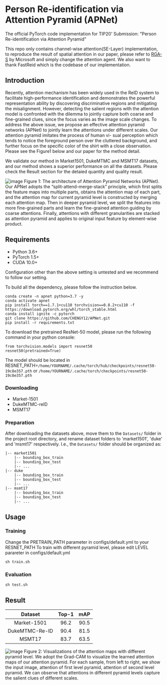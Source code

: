 # Person Re-identification via Attention Pyramid (APNet)
The official PyTorch code implementation for TIP20' Submission: "Person Re-identification via Attention Pyramid"

This repo only contains channel-wise attention(SE-Layer) implementation, to reproduce the result of spatial attention in our paper, please refer to [RGA-S](https://github.com/microsoft/Relation-Aware-Global-Attention-Networks) by Microsoft and simply change the attention agent. We also want to thank FastReid which is the codebase of our implementation.

## Introduction
Recently, attention mechanism has been widely used in the ReID system to facilitate high-performance identification and demonstrates the powerful representation ability by discovering discriminative regions and mitigating the misalignment. However, detecting the salient regions with the attention model is confronted with the dilemma to jointly capture both coarse and fine-grained clues, since the focus varies as the image scale changes. To address the above issue, we propose an effective attention pyramid networks (APNet) to jointly learn the attentions under different scales. Our attention pyramid imitates the process of human vi- sual perception which tends to notice the foreground person over the cluttered background, and further focus on the specific color of the shirt with a close observation. Please see the Figure1 below and our paper for the method detail.

We validate our method in Market1501, DukeMTMC and MSMT17 datasets, and our method shows a superior performance on all the datasets. Please check the Result section for the detaied quantity and quality result.

![image](https://github.com/CHENGY12/APNet/blob/main/images/github_main_graph.png)
Figure 1: The architecture of Attention Pyramid Networks (APNet). Our APNet adopts the “split-attend-merge-stack” principle, which first splits the feature maps into multiple parts, obtains the attention map of each part, and the attention map for current pyramid level is constructed by merging each attention map. Then in deeper pyramid level, we split the features into more fine-grained parts and learn the fine-grained attention guiding by coarse attentions. Finally, attentions with different granularities are stacked as attention pyramid and applies to original input feature by element-wise product.


## Requirements
- Python 3.6+
- PyTorch 1.5+
- CUDA 10.0+

Configuration other than the above setting is untested and we recommend to follow our setting.

To build all the dependency, please follow the instruction below.
```
conda create -n apnet python=3.7 -y
conda activate apnet
pip install torch==1.7.1+cu110 torchvision==0.8.2+cu110 -f https://download.pytorch.org/whl/torch_stable.html
conda install ignite -c pytorch
git clone https://github.com/CHENGY12/APNet.git
pip install -r requirements.txt
```

To download the pretrained ResNet-50 model, please run the following command in your python console:
```
from torchvision.models import resnet50
resnet50(pretrained=True)
```
The model should be located in RESNET_PATH=```/home/YOURNAME/.cache/torch/hub/checkpoints/resnet50-19c8e357.pth``` or ```/home/YOURNAME/.cache/torch/checkpoints/resnet50-19c8e357.pth```

### Downloading
- Market-1501
- DukeMTMC-reID 
- MSMT17
### Preparation
After downloading the datasets above, move them to the `Datasets/` folder in the project root directory, and rename dataset folders to 'market1501', 'duke' and 'msmt17' respectively. I.e., the `Datasets/` folder should be organized as:
```
|-- market1501
    |-- bounding_box_train
    |-- bounding_box_test
    |-- ...
|-- duke
    |-- bounding_box_train
    |-- bounding_box_test
    |-- ...
|-- msmt17
    |-- bounding_box_train
    |-- bounding_box_test
    |-- ...
```

## Usage
### Training
Change the PRETRAIN_PATH parameter in configs/default.yml to your RESNET_PATH
To train with different pyramid level, please edit LEVEL parareter in configs/default.yml
```
sh train.sh
```
### Evaluation
```
sh test.sh
```

## Result
|    Dataset     | Top-1 |  mAP  |
| :------------: | :---: | :---: |
|  Market-1501   | 96.2 | 90.5 |
| DukeMTMC-Re-ID | 90.4 | 81.5 |
|     MSMT17     | 83.7 | 63.5 |

![image](https://github.com/CHENGY12/APNet/blob/main/images/github_vis.png)
Figure 2: Visualizations of the attention maps with different pyramid level. We adopt the Grad-CAM to visualize the learned attention maps of our attention pyramid. For each sample, from left to right, we show the input image, attention of first level pyramid, attention of second level pyramid. We can observe that attentions in different pyramid levels capture the salient clues of different scales.
